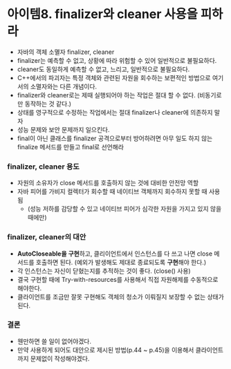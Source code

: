# 아이템8. finalizer와 cleaner 사용을 피하라

- 자바의 객체 소멸자 finalizer, cleaner
- finalizer는 예측할 수 없고, 상황에 따라 위험할 수 있어 일반적으로 불필요하다.
- cleaner도 동일하게 예측할 수 없고, 느리고, 일반적으로 불필요하다.
- C++에서의 파괴자는 특정 객체와 관련된 자원을 회수하는 보편적인 방법으로 여기서의 소멸자와는 다른 개념이다.
- finalizer와 cleaner로는 제때 실행되어야 하는 작업은 절대 할 수 없다. (비동기로만 동작하는 것 같다.)
- 상태를 영구적으로 수정하는 작업에서는 절대 finalizer나 cleaner에 의존하지 말자
- 성능 문제와 보안 문제까지 일으킨다.
- final이 아닌 클래스를 finalizer 공격으로부터 방어하려면 아무 일도 하지 않는 finalize 메서드를 만들고 final로 선언해라

### finalizer, cleaner 용도
- 자원의 소유자가 close 메서드를 호출하지 않는 것에 대비한 안전망 역할
- 자바 피어를 가비지 컬렉터가 회수할 때 네이티브 객체까지 회수하지 못할 때 사용됨
  - (성능 저하를 감당할 수 있고 네이티브 피어가 심각한 자원을 가지고 있지 않을 때에만)

### finalizer, cleaner의 대안
- **AutoCloseable을 구현**하고, 클리이언트에서 인스턴스를 다 쓰고 나면 close 메서드를 호출하면 된다. (예외가 발생해도 제대로 종료되도록 **구현**해야 한다.)
- 각 인스턴스는 자신이 닫혔는지를 추적하는 것이 좋다. (close() 사용)
- 결국 구현할 때에 Try-with-resources를 사용해서 직접 자원해제를 수동적으로 해야한다.
- 클라이언트를 조금만 잘못 구현해도 객체의 청소가 이뤄질지 보장할 수 없는 상태가 된다.

### 결론
- 웬만하면 쓸 일이 없어야겠다.
- 만약 사용하게 되어도 대안으로 제시된 방법(p.44 ~ p.45)을 이용해서 클라이언트까지 문제없이 작성해야겠다.
